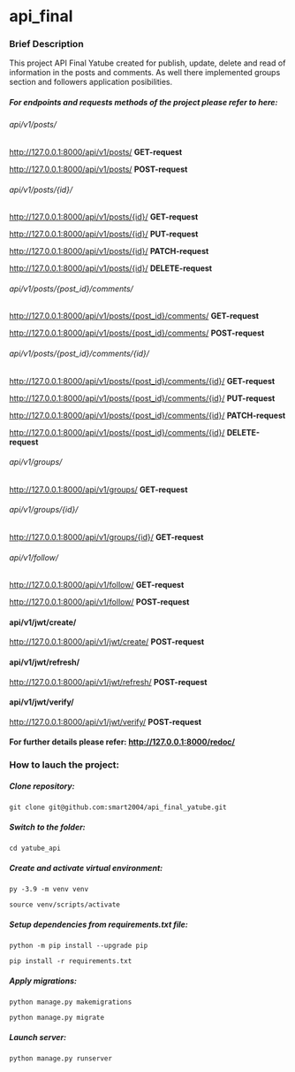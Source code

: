 # api_final

### Brief Description

This project API Final Yatube created for publish, update, delete and read of information in the posts and comments.
As well there implemented groups section and followers application posibilities.


##### For endpoints and requests methods of the project please refer to here:

###### api/v1/posts/

http://127.0.0.1:8000/api/v1/posts/
**GET-request**

http://127.0.0.1:8000/api/v1/posts/
**POST-request**


###### api/v1/posts/{id}/

http://127.0.0.1:8000/api/v1/posts/{id}/
**GET-request**

http://127.0.0.1:8000/api/v1/posts/{id}/
**PUT-request**

http://127.0.0.1:8000/api/v1/posts/{id}/
**PATCH-request**

http://127.0.0.1:8000/api/v1/posts/{id}/
**DELETE-request**


###### api/v1/posts/{post_id}/comments/

http://127.0.0.1:8000/api/v1/posts/{post_id}/comments/
**GET-request**

http://127.0.0.1:8000/api/v1/posts/{post_id}/comments/
**POST-request**


###### api/v1/posts/{post_id}/comments/{id}/

http://127.0.0.1:8000/api/v1/posts/{post_id}/comments/{id}/
**GET-request**

http://127.0.0.1:8000/api/v1/posts/{post_id}/comments/{id}/
**PUT-request**

http://127.0.0.1:8000/api/v1/posts/{post_id}/comments/{id}/
**PATCH-request**

http://127.0.0.1:8000/api/v1/posts/{post_id}/comments/{id}/
**DELETE-request**


###### api/v1/groups/

http://127.0.0.1:8000/api/v1/groups/
**GET-request**


###### api/v1/groups/{id}/

http://127.0.0.1:8000/api/v1/groups/{id}/
**GET-request**


###### api/v1/follow/

http://127.0.0.1:8000/api/v1/follow/
**GET-request**

http://127.0.0.1:8000/api/v1/follow/
**POST-request**


#### api/v1/jwt/create/

http://127.0.0.1:8000/api/v1/jwt/create/
**POST-request**


#### api/v1/jwt/refresh/

http://127.0.0.1:8000/api/v1/jwt/refresh/
**POST-request**


#### api/v1/jwt/verify/

http://127.0.0.1:8000/api/v1/jwt/verify/
**POST-request**


#### For further details please refer: http://127.0.0.1:8000/redoc/


### How to lauch the project:

##### Clone repository:

```
git clone git@github.com:smart2004/api_final_yatube.git
```

##### Switch to the folder:

```
cd yatube_api
```

##### Create and activate virtual environment:

```
py -3.9 -m venv venv
```

```
source venv/scripts/activate
```


##### Setup dependencies from requirements.txt file:

```
python -m pip install --upgrade pip
```

```
pip install -r requirements.txt
```

##### Apply migrations:

```
python manage.py makemigrations
```

```
python manage.py migrate
```

##### Launch server:

```
python manage.py runserver
```